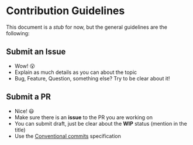# Contribution Guidelines

This document is a _stub_ for now, but the general guidelines are the following:

## Submit an Issue
 - Wow! 😮
 - Explain as much details as you can about the topic
 - Bug, Feature, Question, something else? Try to be clear about it!

## Submit a PR
 - Nice! 😃
 - Make sure there is an __issue__ to the PR you are working on
 - You can submit draft, just be clear about the __WIP__ status (mention in the title)
 - Use the [Conventional commits](https://www.conventionalcommits.org/en/v1.0.0/) specification

